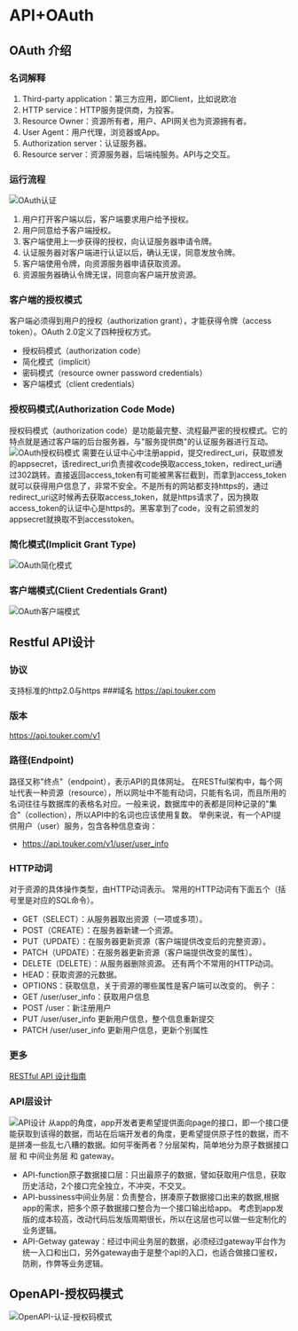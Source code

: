 # API+OAuth
## OAuth 介绍
### 名词解释
1. Third-party application：第三方应用，即Client，比如说欧冶
2. HTTP service：HTTP服务提供商，为投客。
3. Resource Owner：资源所有者，用户、API网关也为资源拥有者。
4. User Agent：用户代理，浏览器或App。
5. Authorization server：认证服务器。
6. Resource server：资源服务器，后端纯服务。API与之交互。
### 运行流程
![OAuth认证](media/15131539869801/OAuth%E8%AE%A4%E8%AF%81.jpg)
1. 用户打开客户端以后，客户端要求用户给予授权。
2. 用户同意给予客户端授权。
3. 客户端使用上一步获得的授权，向认证服务器申请令牌。
4. 认证服务器对客户端进行认证以后，确认无误，同意发放令牌。
5. 客户端使用令牌，向资源服务器申请获取资源。
6. 资源服务器确认令牌无误，同意向客户端开放资源。
### 客户端的授权模式
客户端必须得到用户的授权（authorization grant），才能获得令牌（access token）。OAuth 2.0定义了四种授权方式。
* 授权码模式（authorization code）
* 简化模式（implicit）
* 密码模式（resource owner password credentials）
* 客户端模式（client credentials）
### 授权码模式(Authorization Code Mode)
授权码模式（authorization code）是功能最完整、流程最严密的授权模式。它的特点就是通过客户端的后台服务器，与"服务提供商"的认证服务器进行互动。
![OAuth授权码模式](media/15131539869801/OAuth%E6%8E%88%E6%9D%83%E7%A0%81%E6%A8%A1%E5%BC%8F.jpg)
需要在认证中心中注册appid，提交redirect_uri，获取颁发的appsecret，该redirect_uri负责接收code换取access_token，redirect_uri通过302跳转。直接返回access_token有可能被黑客拦截到，而拿到access_token就可以获得用户信息了，非常不安全。不是所有的网站都支持https的，通过redirect_uri这时候再去获取access_token，就是https请求了，因为换取access_token的认证中心是https的。黑客拿到了code，没有之前颁发的appsecret就换取不到accesstoken。
### 简化模式(Implicit Grant Type)
![OAuth简化模式](media/15131539869801/OAuth%E7%AE%80%E5%8C%96%E6%A8%A1%E5%BC%8F.jpg)

### 客户端模式(Client Credentials Grant)
![OAuth客户端模式](media/15131539869801/OAuth%E5%AE%A2%E6%88%B7%E7%AB%AF%E6%A8%A1%E5%BC%8F.jpg)
## Restful API设计
### 协议
支持标准的http2.0与https
###域名
https://api.touker.com
### 版本
https://api.touker.com/v1
### 路径(Endpoint)
路径又称"终点"（endpoint），表示API的具体网址。
在RESTful架构中，每个网址代表一种资源（resource），所以网址中不能有动词，只能有名词，而且所用的名词往往与数据库的表格名对应。一般来说，数据库中的表都是同种记录的"集合"（collection），所以API中的名词也应该使用复数。
举例来说，有一个API提供用户（user）服务，包含各种信息查询：
* https://api.touker.com/v1/user/user_info
### HTTP动词
对于资源的具体操作类型，由HTTP动词表示。
常用的HTTP动词有下面五个（括号里是对应的SQL命令）。
* GET（SELECT）：从服务器取出资源（一项或多项）。
* POST（CREATE）：在服务器新建一个资源。
* PUT（UPDATE）：在服务器更新资源（客户端提供改变后的完整资源）。
* PATCH（UPDATE）：在服务器更新资源（客户端提供改变的属性）。
* DELETE（DELETE）：从服务器删除资源。
还有两个不常用的HTTP动词。
* HEAD：获取资源的元数据。
* OPTIONS：获取信息，关于资源的哪些属性是客户端可以改变的。
例子：
* GET /user/user_info：获取用户信息
* POST /user：新注册用户
* PUT /user/user_info 更新用户信息，整个信息重新提交
* PATCH /user/user_info 更新用户信息，更新个别属性
### 更多
[RESTful API 设计指南](http://www.ruanyifeng.com/blog/2014/05/restful_api.html)
### API层设计
![API设计](media/15131539869801/API%E8%AE%BE%E8%AE%A1.jpg)
从app的角度，app开发者更希望提供面向page的接口，即一个接口便能获取到该得的数据，而站在后端开发者的角度，更希望提供原子性的数据，而不是拼凑一些乱七八糟的数据。如何平衡两者？分层架构，简单地分为原子数据接口层 和 中间业务层 和 gateway。
* API-function原子数据接口层：只出最原子的数据，譬如获取用户信息，获取历史活动，2个接口完全独立，不冲突，不交叉。
* API-bussiness中间业务层：负责整合，拼凑原子数据接口出来的数据,根据app的需求，把多个原子数据接口整合为一个接口输出给app。 考虑到app发版的成本较高，改动代码后发版周期很长，所以在这层也可以做一些定制化的业务逻辑。
* API-Getway gateway：经过中间业务层的数据，必须经过gateway平台作为统一入口和出口，另外gateway由于是整个api的入口，也适合做接口鉴权，防刷，作弊等业务逻辑。

## OpenAPI-授权码模式
![OpenAPI-认证-授权码模式](media/15131539869801/OpenAPI-%E8%AE%A4%E8%AF%81-%E6%8E%88%E6%9D%83%E7%A0%81%E6%A8%A1%E5%BC%8F.jpg)





